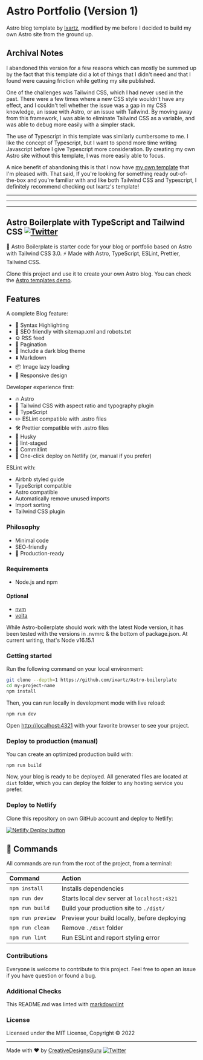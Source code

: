 # Astro Portfolio (Version 1)
Astro blog template by [Ixartz](https://github.com/ixartz), modified by me
before I decided to build my own Astro site from the ground up.

## Archival Notes
I abandoned this version for a few reasons which can mostly be summed up by
the fact that this template did a lot of things that I didn't need and that I
found were causing friction while getting my site published.

One of the challenges was Tailwind CSS, which I had never used in the past.
There were a few times where a new CSS style wouldn't have any effect, and I
couldn't tell whether the issue was a gap in my CSS knowledge, an issue with
Astro, or an issue with Tailwind. By moving away from this framework, I was able
to eliminate Tailwind CSS as a variable, and was able to debug more easily
with a simpler stack.

The use of Typescript in this template was similarly cumbersome to me. I like
the concept of Typescript, but I want to spend more time writing Javascript
before I give Typescript more consideration. By creating my own Astro site
without this template, I was more easily able to focus.

A nice benefit of abandoning this is that I now have
[my own template](https://github.com/joneiros/astro-template) that I'm
pleased with.
That said, If you're looking for something ready out-of-the-box and you're
familiar with and like both Tailwind CSS and Typescript, I definitely recommend
checking out Ixartz's template!

---

---

---

## Astro Boilerplate with TypeScript and Tailwind CSS [![Twitter](https://img.shields.io/twitter/url/https/twitter.com/cloudposse.svg?style=social&label=Follow%20%40Ixartz)](https://twitter.com/ixartz)

🚀 Astro Boilerplate is starter code for your blog or portfolio based on Astro
with Tailwind CSS 3.0. ⚡️ Made with Astro, TypeScript, ESLint, Prettier,
Tailwind CSS.

Clone this project and use it to create your own Astro blog. You can check the
[Astro templates demo](https://creativedesignsguru.com/demo/astro-boilerplate/).

## Features

A complete Blog feature:

- 🎈 Syntax Highlighting
- 🤖 SEO friendly with sitemap.xml and robots.txt
- ⚙️ RSS feed
- 📖 Pagination
- 🌈 Include a dark blog theme
- ⬇️ Markdown
- 📦 Image lazy loading
- 💎 Responsive design

Developer experience first:

- 🔥 Astro
- 🎨 Tailwind CSS with aspect ratio and typography plugin
- 🎉 TypeScript
- ✏️ ESLint compatible with .astro files
- 🛠 Prettier compatible with .astro files
- 🦊 Husky
- 🚫 lint-staged
- 🚨 Commitlint
- 🔧 One-click deploy on Netlify (or, manual if you prefer)

ESLint with:

- Airbnb styled guide
- TypeScript compatible
- Astro compatible
- Automatically remove unused imports
- Import sorting
- Tailwind CSS plugin

### Philosophy

- Minimal code
- SEO-friendly
- 🚀 Production-ready

### Requirements

- Node.js and npm

#### Optional

- [nvm](https://github.com/nvm-sh/nvm)
- [volta](https://volta.sh/)

While Astro-boilerplate should work with the latest Node version, it has been
tested with the versions in .nvmrc & the bottom of package.json. At current
writing, that's Node v16.15.1

### Getting started

Run the following command on your local environment:

``` bash
git clone --depth=1 https://github.com/ixartz/Astro-boilerplate
cd my-project-name
npm install
```

Then, you can run locally in development mode with live reload:

``` bash
npm run dev
```

Open [http://localhost:4321](http://localhost:4321) with your favorite browser
to see your project.

### Deploy to production (manual)

You can create an optimized production build with:

```shell
npm run build
```

Now, your blog is ready to be deployed. All generated files are located at
`dist` folder, which you can deploy the folder to any hosting service you
prefer.

### Deploy to Netlify

Clone this repository on own GitHub account and deploy to Netlify:

[![Netlify Deploy button](https://www.netlify.com/img/deploy/button.svg)](https://app.netlify.com/start/deploy?repository=https://github.com/ixartz/Astro-boilerplate)

## 🧞 Commands

All commands are run from the root of the project, from a terminal:

| Command           | Action                                       |
|:----------------  |:-------------------------------------------- |
| `npm install`     | Installs dependencies                        |
| `npm run dev`     | Starts local dev server at `localhost:4321`  |
| `npm run build`   | Build your production site to `./dist/`      |
| `npm run preview` | Preview your build locally, before deploying |
| `npm run clean`   | Remove `./dist` folder                       |
| `npm run lint`    | Run ESLint and report styling error          |

### Contributions

Everyone is welcome to contribute to this project.
Feel free to open an issue if you have question or found a bug.

### Additional Checks

This README.md was linted with
[markdownlint](https://github.com/igorshubovych/markdownlint-cli)

### License

Licensed under the MIT License, Copyright © 2022

---

Made with ♥ by [CreativeDesignsGuru](https://creativedesignsguru.com)
[![Twitter](https://img.shields.io/twitter/url/https/twitter.com/cloudposse.svg?style=social&label=Follow%20%40Ixartz)](https://twitter.com/ixartz)
